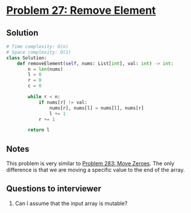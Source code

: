# [Problem 27: Remove Element](https://leetcode.com/problems/remove-element/)

## Solution

```py
# Time complexity: O(n)
# Space complexity: O(1)
class Solution:
    def removeElement(self, nums: List[int], val: int) -> int:
        n = len(nums)
        l = 0
        r = 0
        c = 0

        while r < n:
            if nums[r] != val:
                nums[r], nums[l] = nums[l], nums[r]
                l += 1
            r += 1

        return l
```

## Notes

This problem is very similar to [Problem 283: Move Zeroes](https://leetcode.com/problems/move-zeroes/). The only difference is that we are moving a specific value to the end of the array.

## Questions to interviewer

1. Can I assume that the input array is mutable?
